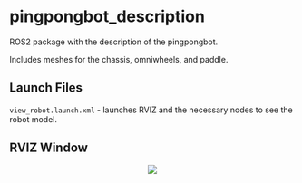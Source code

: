 # pingpongbot_description

ROS2 package with the description of the pingpongbot.

Includes meshes for the chassis, omniwheels, and paddle.

## Launch Files
`view_robot.launch.xml` - launches RVIZ and the necessary nodes to see the robot model.

## RVIZ Window
<p align="center">
  <img src="https://github.com/user-attachments/assets/4d9c21e9-de39-4d82-8754-a196270a2ebb"/>
</p>